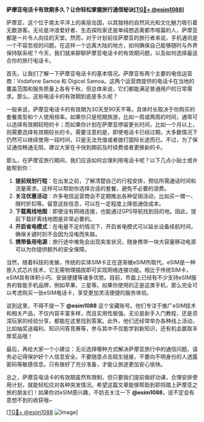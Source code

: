 **萨摩亚电话卡有效期多久？让你轻松掌握旅行通信秘诀[[TG💪+ @esim1088](https://t.me/s/esim1088)]**

萨摩亚，这个位于南太平洋上的美丽岛国，以其独特的自然风光和文化魅力吸引着无数游客。无论是冲浪爱好者、生态探险家还是单纯想逃离都市喧嚣的人，萨摩亚都是一片令人向往的天堂。然而，对于计划前往萨摩亚的旅行者来说，手机通讯是一个不容忽视的问题。在这样一个远离大陆的地方，如何确保自己能够随时与外界保持联系呢？今天，我们就来聊聊萨摩亚电话卡的有效期问题，以及如何选择最适合你的旅行电话卡。

首先，让我们了解一下萨摩亚电话卡的基本情况。萨摩亚有两个主要的电信运营商：Vodafone Samoa 和 Digicel Samoa。这两个运营商提供的电话卡在当地的覆盖范围和服务质量上各有千秋，但总体来说，它们都能满足普通用户的日常需求。那么，这些电话卡的有效期到底是多久呢？

一般来说，萨摩亚电话卡的有效期为30天至90天不等。具体时长取决于你购买的套餐类型和个人使用频率。如果你只是短期旅游，比如一周或两周的时间，通常可以选择有效期较短的卡；而如果你计划在萨摩亚停留更长时间，比如一个月以上，则需要选择有效期较长的卡。需要注意的是，即使电话卡已经过期，大多数情况下仍然可以继续使用一段时间，只是无法充值或者拨打国际长途而已。不过，为了保证通信畅通无阻，建议大家在卡快到期前及时续费或者更换新的卡。

那么，在萨摩亚旅行期间，我们应该如何合理利用电话卡呢？以下几点小贴士或许能帮到你：

1. **提前规划行程**：在出发之前，了解清楚自己的行程安排，预估所需通话时间和流量需求。这样可以帮助你选择合适的套餐，避免不必要的浪费。
2. **关注优惠活动**：许多电信运营商会不定期推出各种促销活动，比如买一赠一、限时折扣等。留意这些信息，可以在一定程度上降低通信成本。
3. **下载离线地图**：即使没有网络连接，也能通过GPS导航找到目的地。因此，提前下载好离线地图是非常必要的。
4. **开启省电模式**：在电量不足的情况下，开启省电模式可以延长设备续航时间，确保关键时刻不会因为没电而失联。
5. **携带备用电源**：旅行途中难免会出现突发状况，随身携带一块大容量移动电源可以为你提供额外的安全保障。

当然，随着科技的发展，传统的实体SIM卡正在逐渐被eSIM所取代。eSIM是一种嵌入式芯片技术，它无需物理插拔即可实现网络连接功能。相比于传统SIM卡，eSIM具有体积小巧、安装便捷等诸多优势。目前，市面上已经有不少支持eSIM服务的智能手机品牌，例如苹果、三星等。如果你使用的正是这类手机，那么完全可以考虑购买一张eSIM电话卡，享受更加灵活便捷的服务体验。

说到这里，不得不提一下 **@esim1088** 这个宝藏账号。他们专注于推广eSIM技术和相关产品，不仅内容丰富多样，而且实用性极强。无论是新手入门教程，还是资深玩家的经验分享，都能在这里找到答案。此外，他们还经常举办各种线上活动，比如抽奖送福利、知识问答竞赛等，参与其中不仅能学到新知识，还有机会赢取丰厚奖品哦！

最后，再给大家一个小建议：无论选择哪种方式解决萨摩亚旅行中的通信问题，请务必记得保护好个人信息安全。不要随意点击陌生链接，不要向不明身份的人透露密码等敏感信息。只有做好了充分准备，才能让旅途更加安心愉快。

总之，萨摩亚电话卡的有效期虽然有限制，但只要我们提前做好功课，合理安排使用计划，就能轻松应对各种突发情况。希望这篇文章能够帮助到即将踏上萨摩亚之旅的朋友们！如果你对eSIM感兴趣，不妨去关注一下 **@esim1088**，说不定会有意想不到的收获哦~

[[TG💪+ @esim1088](https://t.me/s/esim1088) ![Image](https://i.postimg.cc/4NQfJmqS/Snipaste-2025-05-13-00-14-12.png)]